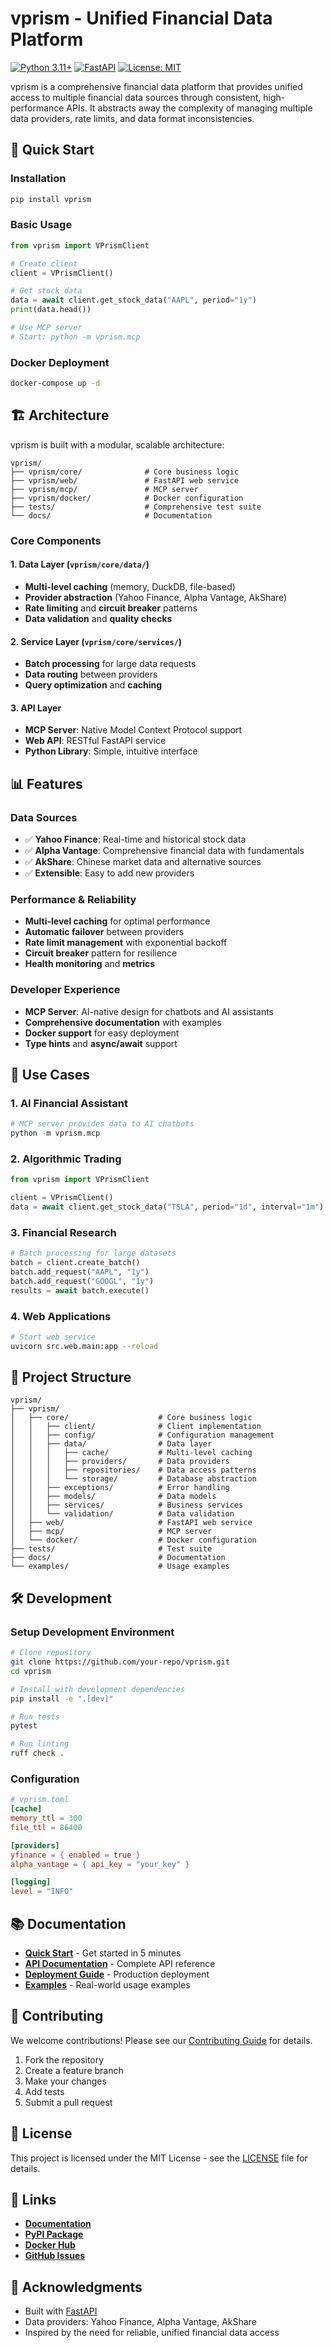 # vprism - Unified Financial Data Platform

[![Python 3.11+](https://img.shields.io/badge/python-3.11+-blue.svg)](https://www.python.org/downloads/)
[![FastAPI](https://img.shields.io/badge/FastAPI-0.104+-green.svg)](https://fastapi.tiangolo.com/)
[![License: MIT](https://img.shields.io/badge/License-MIT-yellow.svg)](https://opensource.org/licenses/MIT)

vprism is a comprehensive financial data platform that provides unified access to multiple financial data sources through consistent, high-performance APIs. It abstracts away the complexity of managing multiple data providers, rate limits, and data format inconsistencies.

## 🚀 Quick Start

### Installation
```bash
pip install vprism
```

### Basic Usage
```python
from vprism import VPrismClient

# Create client
client = VPrismClient()

# Get stock data
data = await client.get_stock_data("AAPL", period="1y")
print(data.head())

# Use MCP server
# Start: python -m vprism.mcp
```

### Docker Deployment
```bash
docker-compose up -d
```

## 🏗️ Architecture

vprism is built with a modular, scalable architecture:

```
vprism/
├── vprism/core/              # Core business logic
├── vprism/web/               # FastAPI web service
├── vprism/mcp/               # MCP server
├── vprism/docker/            # Docker configuration
├── tests/                    # Comprehensive test suite
└── docs/                     # Documentation
```

### Core Components

#### 1. Data Layer (`vprism/core/data/`)
- **Multi-level caching** (memory, DuckDB, file-based)
- **Provider abstraction** (Yahoo Finance, Alpha Vantage, AkShare)
- **Rate limiting** and **circuit breaker** patterns
- **Data validation** and **quality checks**

#### 2. Service Layer (`vprism/core/services/`)
- **Batch processing** for large data requests
- **Data routing** between providers
- **Query optimization** and **caching**

#### 3. API Layer
- **MCP Server**: Native Model Context Protocol support
- **Web API**: RESTful FastAPI service
- **Python Library**: Simple, intuitive interface

## 📊 Features

### Data Sources
- ✅ **Yahoo Finance**: Real-time and historical stock data
- ✅ **Alpha Vantage**: Comprehensive financial data with fundamentals
- ✅ **AkShare**: Chinese market data and alternative sources
- ✅ **Extensible**: Easy to add new providers

### Performance & Reliability
- **Multi-level caching** for optimal performance
- **Automatic failover** between providers
- **Rate limit management** with exponential backoff
- **Circuit breaker** pattern for resilience
- **Health monitoring** and **metrics**

### Developer Experience
- **MCP Server**: AI-native design for chatbots and AI assistants
- **Comprehensive documentation** with examples
- **Docker support** for easy deployment
- **Type hints** and **async/await** support

## 🎯 Use Cases

### 1. AI Financial Assistant
```python
# MCP server provides data to AI chatbots
python -m vprism.mcp
```

### 2. Algorithmic Trading
```python
from vprism import VPrismClient

client = VPrismClient()
data = await client.get_stock_data("TSLA", period="1d", interval="1m")
```

### 3. Financial Research
```python
# Batch processing for large datasets
batch = client.create_batch()
batch.add_request("AAPL", "1y")
batch.add_request("GOOGL", "1y")
results = await batch.execute()
```

### 4. Web Applications
```bash
# Start web service
uvicorn src.web.main:app --reload
```

## 📁 Project Structure

```
vprism/
├── vprism/
│   ├── core/                    # Core business logic
│   │   ├── client/              # Client implementation
│   │   ├── config/              # Configuration management
│   │   ├── data/                # Data layer
│   │   │   ├── cache/           # Multi-level caching
│   │   │   ├── providers/       # Data providers
│   │   │   ├── repositories/    # Data access patterns
│   │   │   └── storage/         # Database abstraction
│   │   ├── exceptions/          # Error handling
│   │   ├── models/              # Data models
│   │   ├── services/            # Business services
│   │   └── validation/          # Data validation
│   ├── web/                     # FastAPI web service
│   ├── mcp/                     # MCP server
│   └── docker/                  # Docker configuration
├── tests/                       # Test suite
├── docs/                        # Documentation
└── examples/                    # Usage examples
```

## 🛠️ Development

### Setup Development Environment
```bash
# Clone repository
git clone https://github.com/your-repo/vprism.git
cd vprism

# Install with development dependencies
pip install -e ".[dev]"

# Run tests
pytest

# Run linting
ruff check .
```

### Configuration
```toml
# vprism.toml
[cache]
memory_ttl = 300
file_ttl = 86400

[providers]
yfinance = { enabled = true }
alpha_vantage = { api_key = "your_key" }

[logging]
level = "INFO"
```

## 📚 Documentation

- **[Quick Start](docs/quickstart.md)** - Get started in 5 minutes
- **[API Documentation](docs/api/)** - Complete API reference
- **[Deployment Guide](docs/deployment/)** - Production deployment
- **[Examples](examples/)** - Real-world usage examples

## 🤝 Contributing

We welcome contributions! Please see our [Contributing Guide](CONTRIBUTING.md) for details.

1. Fork the repository
2. Create a feature branch
3. Make your changes
4. Add tests
5. Submit a pull request

## 📄 License

This project is licensed under the MIT License - see the [LICENSE](LICENSE) file for details.

## 🔗 Links

- **[Documentation](https://vprism.readthedocs.io/)**
- **[PyPI Package](https://pypi.org/project/vprism/)**
- **[Docker Hub](https://hub.docker.com/r/vprism/vprism)**
- **[GitHub Issues](https://github.com/your-repo/vprism/issues)**

## 🙏 Acknowledgments

- Built with [FastAPI](https://fastapi.tiangolo.com/)
- Data providers: Yahoo Finance, Alpha Vantage, AkShare
- Inspired by the need for reliable, unified financial data access